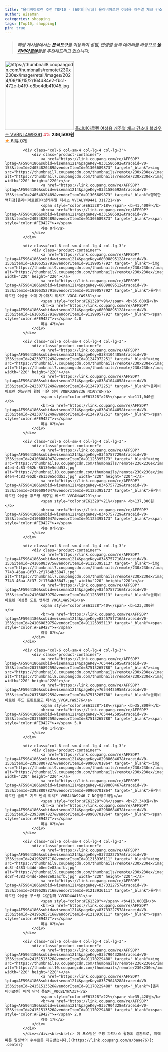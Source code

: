 ```yaml
---
title: "올리비아로렌 추천 TOP10 - [60대][남녀] 올리비아로렌 여성용 캐주얼 체크 긴소매 블라우스 VVBNL4W9391"
author: WiseMan
categories: shopping
tags: [Top10, shopping]
pin: true
---
```


> ##### 해당 게시물에서는 [**분석도구**](https://itemscout.io/)를 이용하여 **성별**, **연령별** 등의 데이터를 바탕으로 [**올리비아로렌**](https://link.coupang.com/a/baae76)들을 추천해드리고 있습니다.
<div class="container"><div class="row">
            <div class="col-6 col-sm-4 col-lg-4 col-lg-3">
                <div class="product-container">
                    <a href="https://link.coupang.com/re/AFFSDP?lptag=AF5964186&subid=wiseman1214&pageKey=8345756916&traceid=V0-153&itemId=24106080979&vendorItemId=91125392383" target="_blank"><img src="https://thumbnail8.coupangcdn.com/thumbnails/remote/230x230ex/image/retail/images/2024/09/16/15/2/164d84e2-fbc1-472c-b4f9-e8be4db41045.jpg" alt="https://thumbnail8.coupangcdn.com/thumbnails/remote/230x230ex/image/retail/images/2024/09/16/15/2/164d84e2-fbc1-472c-b4f9-e8be4db41045.jpg" width="220" height="220"></a>
                    <a href="https://link.coupang.com/re/AFFSDP?lptag=AF5964186&subid=wiseman1214&pageKey=8345756916&traceid=V0-153&itemId=24106080979&vendorItemId=91125392383" target="_blank">올리비아로렌 여성용 캐주얼 체크 긴소매 블라우스 VVBNL4W9391</a>
                    <span style="color:#E61328">4%</span> <b>236,500원</b>
                    <br><a href="https://link.coupang.com/re/AFFSDP?lptag=AF5964186&subid=wiseman1214&pageKey=8345756916&traceid=V0-153&itemId=24106080979&vendorItemId=91125392383" target="_blank"><span style="color:#FE9427">★</span> 
                    리뷰 0개</a>
                </div>
            </div>
            
            <div class="col-6 col-sm-4 col-lg-4 col-lg-3">
                <div class="product-container">
                    <a href="https://link.coupang.com/re/AFFSDP?lptag=AF5964186&subid=wiseman1214&pageKey=8331586592&traceid=V0-153&itemId=24054820489&vendorItemId=91305689873" target="_blank"><img src="https://thumbnail7.coupangcdn.com/thumbnails/remote/230x230ex/image/vendor_inventory/760c/14a23d3abb20690ae5f0f150d2dfe92e4129cb374bc0ab770148d28c145f.jpg" alt="https://thumbnail7.coupangcdn.com/thumbnails/remote/230x230ex/image/vendor_inventory/760c/14a23d3abb20690ae5f0f150d2dfe92e4129cb374bc0ab770148d28c145f.jpg" width="220" height="220"></a>
                    <a href="https://link.coupang.com/re/AFFSDP?lptag=AF5964186&subid=wiseman1214&pageKey=8331586592&traceid=V0-153&itemId=24054820489&vendorItemId=91305689873" target="_blank">행복한백화점]올리비아로렌]여성케주얼 티셔츠 VVCALYW9441 311721</a>
                    <span style="color:#E61328">18%</span> <b>41,400원</b>
                    <br><a href="https://link.coupang.com/re/AFFSDP?lptag=AF5964186&subid=wiseman1214&pageKey=8331586592&traceid=V0-153&itemId=24054820489&vendorItemId=91305689873" target="_blank"><span style="color:#FE9427">★</span> 
                    리뷰 0개</a>
                </div>
            </div>
            
            <div class="col-6 col-sm-4 col-lg-4 col-lg-3">
                <div class="product-container">
                    <a href="https://link.coupang.com/re/AFFSDP?lptag=AF5964186&subid=wiseman1214&pageKey=6809889512&traceid=V0-153&itemId=16106352791&vendorItemId=91199057792" target="_blank"><img src="https://thumbnail9.coupangcdn.com/thumbnails/remote/230x230ex/image/vendor_inventory/c709/b5f5e11acc149fae44b6f5bb4c2f34699a895b7bd73c269d20e44e1af118.jpg" alt="https://thumbnail9.coupangcdn.com/thumbnails/remote/230x230ex/image/vendor_inventory/c709/b5f5e11acc149fae44b6f5bb4c2f34699a895b7bd73c269d20e44e1af118.jpg" width="220" height="220"></a>
                    <a href="https://link.coupang.com/re/AFFSDP?lptag=AF5964186&subid=wiseman1214&pageKey=6809889512&traceid=V0-153&itemId=16106352791&vendorItemId=91199057792" target="_blank">올리비아로렌 여성용 소매 자수패치 티셔츠 VOCALYW9361</a>
                    <span style="color:#E61328">9%</span> <b>35,600원</b>
                    <br><a href="https://link.coupang.com/re/AFFSDP?lptag=AF5964186&subid=wiseman1214&pageKey=6809889512&traceid=V0-153&itemId=16106352791&vendorItemId=91199057792" target="_blank"><span style="color:#FE9427">★</span> 4.0
                    리뷰 4개</a>
                </div>
            </div>
            
            <div class="col-6 col-sm-4 col-lg-4 col-lg-3">
                <div class="product-container">
                    <a href="https://link.coupang.com/re/AFFSDP?lptag=AF5964186&subid=wiseman1214&pageKey=8384104405&traceid=V0-153&itemId=24230772249&vendorItemId=91247972251" target="_blank"><img src="https://thumbnail7.coupangcdn.com/thumbnails/remote/230x230ex/image/vendor_inventory/051e/04b7d48b8f25777b2ea2726053d1f7fac0df591413b2c7f5da652ef8a9e1.jpeg" alt="https://thumbnail7.coupangcdn.com/thumbnails/remote/230x230ex/image/vendor_inventory/051e/04b7d48b8f25777b2ea2726053d1f7fac0df591413b2c7f5da652ef8a9e1.jpeg" width="220" height="220"></a>
                    <a href="https://link.coupang.com/re/AFFSDP?lptag=AF5964186&subid=wiseman1214&pageKey=8384104405&traceid=V0-153&itemId=24230772249&vendorItemId=91247972251" target="_blank">올리비아로렌 샌드위치 퀼팅 다운 점퍼 VOBKD3W9236 NC중앙로</a>
                    <span style="color:#E61328">28%</span> <b>111,040원</b>
                    <br><a href="https://link.coupang.com/re/AFFSDP?lptag=AF5964186&subid=wiseman1214&pageKey=8384104405&traceid=V0-153&itemId=24230772249&vendorItemId=91247972251" target="_blank"><span style="color:#FE9427">★</span> 
                    리뷰 0개</a>
                </div>
            </div>
            
            <div class="col-6 col-sm-4 col-lg-4 col-lg-3">
                <div class="product-container">
                    <a href="https://link.coupang.com/re/AFFSDP?lptag=AF5964186&subid=wiseman1214&pageKey=8345757729&traceid=V0-153&itemId=24106084047&vendorItemId=91125395173" target="_blank"><img src="https://thumbnail10.coupangcdn.com/thumbnails/remote/230x230ex/image/retail/images/2024/09/16/15/9/3550d8f5-d4e4-4c83-962b-86130e5ddd53.jpg" alt="https://thumbnail10.coupangcdn.com/thumbnails/remote/230x230ex/image/retail/images/2024/09/16/15/9/3550d8f5-d4e4-4c83-962b-86130e5ddd53.jpg" width="220" height="220"></a>
                    <a href="https://link.coupang.com/re/AFFSDP?lptag=AF5964186&subid=wiseman1214&pageKey=8345757729&traceid=V0-153&itemId=24106084047&vendorItemId=91125395173" target="_blank">올리비아로렌 여성용 후드형 캐주얼 베스트 VVCAN4W9291</a>
                    <span style="color:#E61328">21%</span> <b>137,300원</b>
                    <br><a href="https://link.coupang.com/re/AFFSDP?lptag=AF5964186&subid=wiseman1214&pageKey=8345757729&traceid=V0-153&itemId=24106084047&vendorItemId=91125395173" target="_blank"><span style="color:#FE9427">★</span> 
                    리뷰 0개</a>
                </div>
            </div>
            
            <div class="col-6 col-sm-4 col-lg-4 col-lg-3">
                <div class="product-container">
                    <a href="https://link.coupang.com/re/AFFSDP?lptag=AF5964186&subid=wiseman1214&pageKey=8345757716&traceid=V0-153&itemId=24106083975&vendorItemId=91125395113" target="_blank"><img src="https://thumbnail7.coupangcdn.com/thumbnails/remote/230x230ex/image/retail/images/2024/09/16/15/0/95ff80ea-7743-46aa-8f37-2f1764b35847.jpg" alt="https://thumbnail7.coupangcdn.com/thumbnails/remote/230x230ex/image/retail/images/2024/09/16/15/0/95ff80ea-7743-46aa-8f37-2f1764b35847.jpg" width="220" height="220"></a>
                    <a href="https://link.coupang.com/re/AFFSDP?lptag=AF5964186&subid=wiseman1214&pageKey=8345757716&traceid=V0-153&itemId=24106083975&vendorItemId=91125395113" target="_blank">올리비아로렌 여성용 도트 맨투맨 VOCAL4W9341</a>
                    <span style="color:#E61328">40%</span> <b>123,300원</b>
                    <br><a href="https://link.coupang.com/re/AFFSDP?lptag=AF5964186&subid=wiseman1214&pageKey=8345757716&traceid=V0-153&itemId=24106083975&vendorItemId=91125395113" target="_blank"><span style="color:#FE9427">★</span> 
                    리뷰 0개</a>
                </div>
            </div>
            
            <div class="col-6 col-sm-4 col-lg-4 col-lg-3">
                <div class="product-container">
                    <a href="https://link.coupang.com/re/AFFSDP?lptag=AF5964186&subid=wiseman1214&pageKey=7654442595&traceid=V0-153&itemId=20375689259&vendorItemId=87513265780" target="_blank"><img src="https://thumbnail8.coupangcdn.com/thumbnails/remote/230x230ex/image/vendor_inventory/abbe/faccd36908d2816bf5079171e2ebc63cb9afc27565af0e63a43810c821ee.jpg" alt="https://thumbnail8.coupangcdn.com/thumbnails/remote/230x230ex/image/vendor_inventory/abbe/faccd36908d2816bf5079171e2ebc63cb9afc27565af0e63a43810c821ee.jpg" width="220" height="220"></a>
                    <a href="https://link.coupang.com/re/AFFSDP?lptag=AF5964186&subid=wiseman1214&pageKey=7654442595&traceid=V0-153&itemId=20375689259&vendorItemId=87513265780" target="_blank">올리비아로렌 후드 프린트로고 티셔츠_VVCALYW9376</a>
                    <span style="color:#E61328">18%</span> <b>35,800원</b>
                    <br><a href="https://link.coupang.com/re/AFFSDP?lptag=AF5964186&subid=wiseman1214&pageKey=7654442595&traceid=V0-153&itemId=20375689259&vendorItemId=87513265780" target="_blank"><span style="color:#FE9427">★</span> 5.0
                    리뷰 1개</a>
                </div>
            </div>
            
            <div class="col-6 col-sm-4 col-lg-4 col-lg-3">
                <div class="product-container">
                    <a href="https://link.coupang.com/re/AFFSDP?lptag=AF5964186&subid=wiseman1214&pageKey=8298868467&traceid=V0-153&itemId=23938807827&vendorItemId=90960701864" target="_blank"><img src="https://thumbnail9.coupangcdn.com/thumbnails/remote/230x230ex/image/vendor_inventory/5a14/3b4862127331d67582a80ca565fa753b98ea081ae412936c018a9db46c21.jpeg" alt="https://thumbnail9.coupangcdn.com/thumbnails/remote/230x230ex/image/vendor_inventory/5a14/3b4862127331d67582a80ca565fa753b98ea081ae412936c018a9db46c21.jpeg" width="220" height="220"></a>
                    <a href="https://link.coupang.com/re/AFFSDP?lptag=AF5964186&subid=wiseman1214&pageKey=8298868467&traceid=V0-153&itemId=23938807827&vendorItemId=90960701864" target="_blank">올리비아로렌 솔리드 기모 반넥 티셔츠 VVBAL3W9246-7 NC중앙로역점</a>
                    <span style="color:#E61328">8%</span> <b>27,340원</b>
                    <br><a href="https://link.coupang.com/re/AFFSDP?lptag=AF5964186&subid=wiseman1214&pageKey=8298868467&traceid=V0-153&itemId=23938807827&vendorItemId=90960701864" target="_blank"><span style="color:#FE9427">★</span> 
                    리뷰 0개</a>
                </div>
            </div>
            
            <div class="col-6 col-sm-4 col-lg-4 col-lg-3">
                <div class="product-container">
                    <a href="https://link.coupang.com/re/AFFSDP?lptag=AF5964186&subid=wiseman1214&pageKey=8373322757&traceid=V0-153&itemId=24196285716&vendorItemId=91213936111" target="_blank"><img src="https://thumbnail9.coupangcdn.com/thumbnails/remote/230x230ex/image/retail/images/2024/10/01/12/9/e3219481-dc8f-4383-b4dd-b0ee2e83acfb.jpg" alt="https://thumbnail9.coupangcdn.com/thumbnails/remote/230x230ex/image/retail/images/2024/10/01/12/9/e3219481-dc8f-4383-b4dd-b0ee2e83acfb.jpg" width="220" height="220"></a>
                    <a href="https://link.coupang.com/re/AFFSDP?lptag=AF5964186&subid=wiseman1214&pageKey=8373322757&traceid=V0-153&itemId=24196285716&vendorItemId=91213936111" target="_blank">올리비아로렌 여성용 무스탕 다운점퍼 VVCKD4WA161</a>
                    <span style="color:#E61328"></span> <b>413,000원</b>
                    <br><a href="https://link.coupang.com/re/AFFSDP?lptag=AF5964186&subid=wiseman1214&pageKey=8373322757&traceid=V0-153&itemId=24196285716&vendorItemId=91213936111" target="_blank"><span style="color:#FE9427">★</span> 
                    리뷰 0개</a>
                </div>
            </div>
            
            <div class="col-6 col-sm-4 col-lg-4 col-lg-3">
                <div class="product-container">
                    <a href="https://link.coupang.com/re/AFFSDP?lptag=AF5964186&subid=wiseman1214&pageKey=8357904328&traceid=V0-153&itemId=24151513526&vendorItemId=91170229488" target="_blank"><img src="https://thumbnail10.coupangcdn.com/thumbnails/remote/230x230ex/image/vendor_inventory/9b3f/bc8f8b74ce46610edcdfae34927a1d15f218d01fc54cb6372122119ad456.jpg" alt="https://thumbnail10.coupangcdn.com/thumbnails/remote/230x230ex/image/vendor_inventory/9b3f/bc8f8b74ce46610edcdfae34927a1d15f218d01fc54cb6372122119ad456.jpg" width="220" height="220"></a>
                    <a href="https://link.coupang.com/re/AFFSDP?lptag=AF5964186&subid=wiseman1214&pageKey=8357904328&traceid=V0-153&itemId=24151513526&vendorItemId=91170229488" target="_blank">[올리비아로렌] 배색 단작 풀오버_VOCBLYWA317</a>
                    <span style="color:#E61328">22%</span> <b>35,420원</b>
                    <br><a href="https://link.coupang.com/re/AFFSDP?lptag=AF5964186&subid=wiseman1214&pageKey=8357904328&traceid=V0-153&itemId=24151513526&vendorItemId=91170229488" target="_blank"><span style="color:#FE9427">★</span> 2.0
                    리뷰 1개</a>
                </div>
            </div>
            </div></div><br><br>[👉 이 포스팅은 쿠팡 파트너스 활동의 일환으로, 이에 따른 일정액의 수수료를 제공받습니다.](https://link.coupang.com/a/baae76){: .center}
